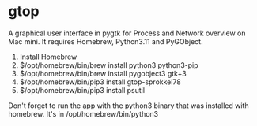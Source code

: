 # gtop

A graphical user interface in pygtk for Process and Network overview on Mac mini.
It requires Homebrew, Python3.11 and PyGObject.

1. Install Homebrew
2. $/opt/homebrew/bin/brew install python3 python3-pip
3. $/opt/homebrew/bin/brew install pygobject3 gtk+3
4. $/opt/homebrew/bin/pip3 install gtop-sprokkel78
5. $/opt/homebrew/bin/pip3 install psutil

Don't forget to run the app with the python3 binary that was installed 
with homebrew. It's in /opt/homebrew/bin/python3  
